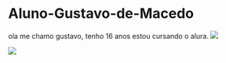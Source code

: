 # Aluno-Gustavo-de-Macedo
ola me chamo gustavo, tenho 16 anos estou cursando o alura.
![](https://media1.tenor.com/m/_o8GHyOl5g0AAAAC/bruce-lee-bow.gif)

![](https://media1.tenor.com/m/YS05rtOt28IAAAAC/anthony-manchester-united.gif)
